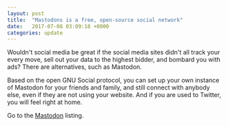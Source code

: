 ```yaml
---
layout: post
title:  "Mastodons is a free, open-source social network"
date:   2017-07-08 03:09:18 +0000
categories: update
---
```


Wouldn't social media be great if the social media sites didn't all track your every move,
sell out your data to the highest bidder, and bombard you with ads? There are alternatives,
such as Mastodon.

Based on the open GNU Social protocol, you can set up your own instance of Mastodon for
your friends and family, and still connect with anybody else, even if they are not using
your website. And if you are used to Twitter, you will feel right at home.

Go to the <a href="/products/#Mastodon">Mastodon</a> listing.

